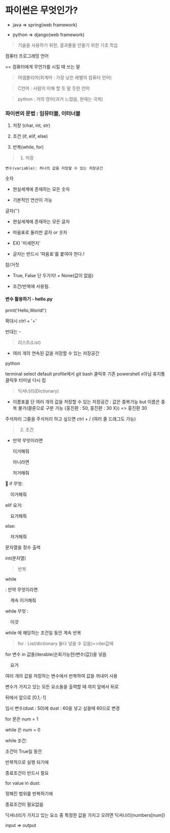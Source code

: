 # 파이썬은 무엇인가?

- java => spring(web framework)

- python => django(web framework)

> 기술을 사용하기 위한, 결과물을 만들기 위한 기초 학습

컴퓨터 프로그래밍 언어

== 컴퓨터에게 무언가를 시킬 때 쓰는 말

> 어셈블리어(외계어 : 가장 낮은 레벨의 컴퓨터 언어)

> C언어 : 사람이 이해 할 듯 말 듯한 언어

> python : 거의 영어(과거 느렸음, 현재는 극복)

### 파이썬의 문법 : 임뮤터블, 이터너블

1. 저장 (char, int, str)

2. 조건 (if, elif, else)

3. 반복(while, for)

> 1. 저장

    변수(variable): 하나의 값을 저장할 수 있는 저장공간

숫자

- 현실세계에 존재하는 모든 숫자 

- 기본적인 연산이 가능

글자('')

- 현실세계에 존재하는 모든 글자

- 따옴표로 둘러싼 글자 or 숫자

- EX) '미세먼지'

- 글자는 반드시 '따옴표'를 붙여야 한다.!

참/거짓

- True, False 단 두가지! + None(값이 없음)

- 조건/반복에 사용됨.

#### 변수 활용하기 - hello.py

print('Hello,World!')

확대시 ctrl + '+'

반대는 -

> 리스트(List)

- 여러 개의 연속된 값을 저장할 수 있는 저장공간

python 

terminal select default profile에서 git bash 클릭후 기존 powershell x아님 휴지통 클릭후 터미널 다시 킴

> 딕셔너리(Dictionary)

- 이름표를 단 여러 개의 값을 저장할 수 있는 저장공간 : 값은 중복가능 but 이름은 중복 불가(콜론으로 구분 가능 {홍진환 : 50, 홍진환 : 30 X}) => 홍진환 30

주석처리 그줄을 주석처리 하고 싶으면 ctrl + / (여러 줄 드래그도 가능)

> 2. 조건

- 만약 무엇이라면
  
  이거해줘
  
  아니라면
  
  저거해줘

📌 if 무엇:

    이거해줘

elif 요거:

    요거해줘

else:

    저거해줘

문자열을 정수 출력 

int(문자열)

> 반복

while

: 만약 무엇이라면 

    계속 이거해줘

while 무엇 :

    이것

while 에 해당하는 조건일 동안 계속 반복

> for : List/dictionary 둘다 넣을 수 있음)=>iter값에

for 변수 in 값을(iterable(순회가능한)변수(값))을 넣음

    요거

여러 개의 값을 저장하는 변수에서 반복하여 값을 꺼내어 사용

변수가 가지고 있는 모든 요소들을 출력할 때 까지 앞에서 뒤로

뒤에서 앞으로 [0,1,-1]

임시 변수(dust : 50)에 dust : 60을 넣고 싶을때 60으로 변경

for 문은 num = 1

while 은 num = 0

while 조건:

조건이 True일 동안

반복적으로 실행 되기에 

종료조건이 반드시 필요

for value in dust:

정해진 범위를 반복하기에

종료조건이 필요없음

딕셔너리가 가지고 있는 요소 중 특정한 값을 가지고 오려면 딕셔너리(numbers[num])

input => output
